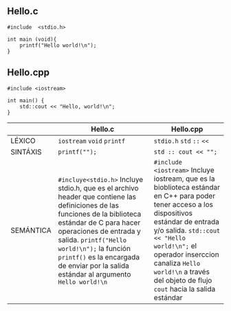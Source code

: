 ## Hello.c
~~~
#include  <stdio.h>

int main (void){
    printf("Hello world!\n");
}

~~~          
## Hello.cpp       
~~~
#include <iostream>

int main() {
    std::cout << "Hello, world!\n";     
}
~~~ 

||Hello.c  |Hello.cpp |
|---------|--------------------------------------|--------------------------------------------|
|LÉXICO |`iostream` `void`  `printf`  |  `stdio.h` `std` `::` `<<` |
|SINTÁXIS |`printf("");` |`std :: cout << "";`  |
|SEMÁNTICA |`#incluye<stdio.h>` Incluye stdio.h, que es el archivo header que contiene las definiciones de las funciones de la biblioteca estándar de C para hacer operaciones de entrada y salida. `printf("Hello world!\n");` la función `printf()` es la encargada de enviar por la salida estándar al argumento `Hello world!\n`| `#include <iostream>` Incluye iostream, que es la bioblioteca estándar en C++ para poder tener acceso a los dispositivos estándar de entrada y/o salida. `std::cout << "Hello world!\n";` el operador inserccion canaliza `Hello world!\n` a través del objeto de flujo `cout` hacia la salida estándar|


